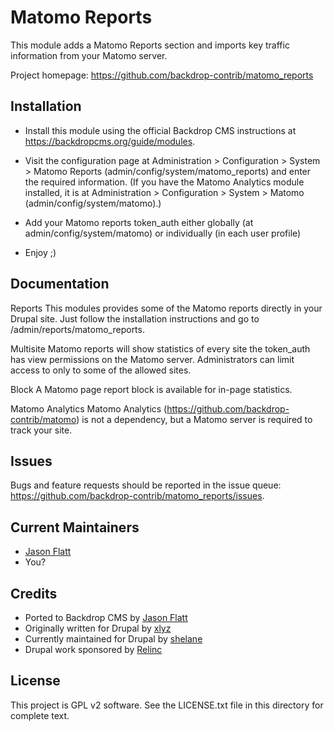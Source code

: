 Matomo Reports
==============

This module adds a Matomo Reports section and imports key traffic information
from your Matomo server.

Project homepage: https://github.com/backdrop-contrib/matomo_reports


Installation
------------

- Install this module using the official Backdrop CMS instructions at
  https://backdropcms.org/guide/modules.

- Visit the configuration page at Administration > Configuration > System >
  Matomo Reports (admin/config/system/matomo_reports) and enter the required
  information. (If you have the Matomo Analytics module installed, it is at
  Administration > Configuration > System > Matomo
  (admin/config/system/matomo).)

- Add your Matomo reports token_auth either globally (at
  admin/config/system/matomo) or individually (in each user profile)

- Enjoy ;)


Documentation
-------------

Reports
This modules provides some of the Matomo reports directly in your Drupal
site. Just follow the installation instructions and go to 
/admin/reports/matomo_reports.

Multisite
Matomo reports will show statistics of every site the token_auth has view
permissions on the Matomo server. Administrators can limit access to only to
some of the allowed sites.

Block
A Matomo page report block is available for in-page statistics.

Matomo Analytics
Matomo Analytics (https://github.com/backdrop-contrib/matomo) is not a
dependency, but a Matomo server is required to track your site.


Issues
------

Bugs and feature requests should be reported in the issue queue:
https://github.com/backdrop-contrib/matomo_reports/issues.


Current Maintainers
-------------------

- [Jason Flatt](https://github.com/oadaeh)
- You?


Credits
-------

- Ported to Backdrop CMS by [Jason Flatt](https://github.com/oadaeh)
- Originally written for Drupal by [xlyz](https://www.drupal.org/u/xlyz)
- Currently maintained for Drupal by [shelane](https://www.drupal.org/u/shelane)
- Drupal work sponsored by [Relinc](http://www.relinc.it)


License
-------

This project is GPL v2 software. See the LICENSE.txt file in this directory for
complete text.

